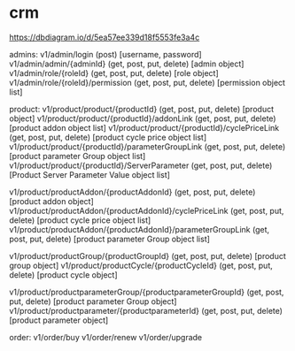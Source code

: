 # crm

https://dbdiagram.io/d/5ea57ee339d18f5553fe3a4c

admins:
v1/admin/login (post) [username, password]
v1/admin/admin/{adminId} (get, post, put, delete) [admin object]
v1/admin/role/{roleId} (get, post, put, delete) [role object]
v1/admin/role/{roleId}/permission (get, post, put, delete) [permission object list]

product:
v1/product/product/{productId} (get, post, put, delete) [product object]
v1/product/product/{productId}/addonLink (get, post, put, delete) [product addon object list]
v1/product/product/{productId}/cyclePriceLink (get, post, put, delete) [product cycle price object list]
v1/product/product/{productId}/parameterGroupLink (get, post, put, delete) [product parameter Group object list]
v1/product/product/{productId}/ServerParameter (get, post, put, delete) [Product Server Parameter Value object list]

v1/product/productAddon/{productAddonId} (get, post, put, delete) [product addon object]
v1/product/productAddon/{productAddonId}/cyclePriceLink (get, post, put, delete) [product cycle price object list]
v1/product/productAddon/{productAddonId}/parameterGroupLink (get, post, put, delete) [product parameter Group object list]

v1/product/productGroup/{productGroupId} (get, post, put, delete) [product group object]
v1/product/productCycle/{productCycleId} (get, post, put, delete) [product cycle object]

v1/product/productparameterGroup/{productparameterGroupId} (get, post, put, delete) [product parameter Group object]
v1/product/productparameter/{productparameterId} (get, post, put, delete) [product parameter object]

order:
v1/order/buy
v1/order/renew
v1/order/upgrade
